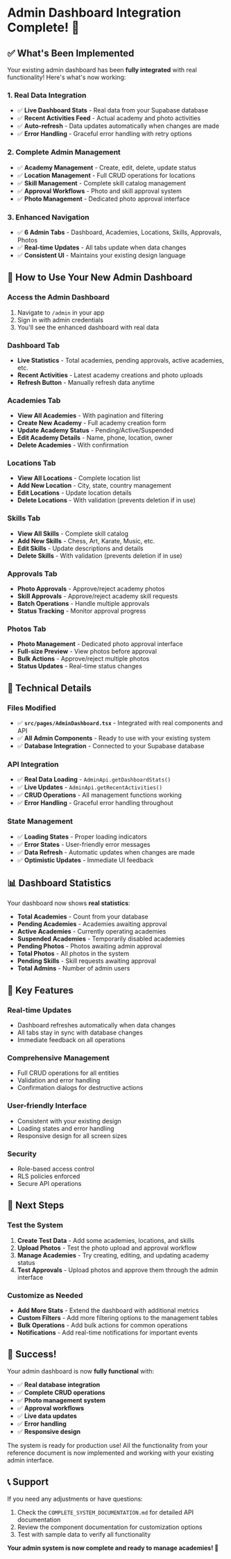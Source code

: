 # Admin Dashboard Integration Complete! 🎉

## ✅ What's Been Implemented

Your existing admin dashboard has been **fully integrated** with real functionality! Here's what's now working:

### **1. Real Data Integration**
- ✅ **Live Dashboard Stats** - Real data from your Supabase database
- ✅ **Recent Activities Feed** - Actual academy and photo activities
- ✅ **Auto-refresh** - Data updates automatically when changes are made
- ✅ **Error Handling** - Graceful error handling with retry options

### **2. Complete Admin Management**
- ✅ **Academy Management** - Create, edit, delete, update status
- ✅ **Location Management** - Full CRUD operations for locations
- ✅ **Skill Management** - Complete skill catalog management
- ✅ **Approval Workflows** - Photo and skill approval system
- ✅ **Photo Management** - Dedicated photo approval interface

### **3. Enhanced Navigation**
- ✅ **6 Admin Tabs** - Dashboard, Academies, Locations, Skills, Approvals, Photos
- ✅ **Real-time Updates** - All tabs update when data changes
- ✅ **Consistent UI** - Maintains your existing design language

## 🚀 How to Use Your New Admin Dashboard

### **Access the Admin Dashboard**
1. Navigate to `/admin` in your app
2. Sign in with admin credentials
3. You'll see the enhanced dashboard with real data

### **Dashboard Tab**
- **Live Statistics** - Total academies, pending approvals, active academies, etc.
- **Recent Activities** - Latest academy creations and photo uploads
- **Refresh Button** - Manually refresh data anytime

### **Academies Tab**
- **View All Academies** - With pagination and filtering
- **Create New Academy** - Full academy creation form
- **Update Academy Status** - Pending/Active/Suspended
- **Edit Academy Details** - Name, phone, location, owner
- **Delete Academies** - With confirmation

### **Locations Tab**
- **View All Locations** - Complete location list
- **Add New Location** - City, state, country management
- **Edit Locations** - Update location details
- **Delete Locations** - With validation (prevents deletion if in use)

### **Skills Tab**
- **View All Skills** - Complete skill catalog
- **Add New Skills** - Chess, Art, Karate, Music, etc.
- **Edit Skills** - Update descriptions and details
- **Delete Skills** - With validation (prevents deletion if in use)

### **Approvals Tab**
- **Photo Approvals** - Approve/reject academy photos
- **Skill Approvals** - Approve/reject academy skill requests
- **Batch Operations** - Handle multiple approvals
- **Status Tracking** - Monitor approval progress

### **Photos Tab**
- **Photo Management** - Dedicated photo approval interface
- **Full-size Preview** - View photos before approval
- **Bulk Actions** - Approve/reject multiple photos
- **Status Updates** - Real-time status changes

## 🔧 Technical Details

### **Files Modified**
- ✅ **`src/pages/AdminDashboard.tsx`** - Integrated with real components and API
- ✅ **All Admin Components** - Ready to use with your existing system
- ✅ **Database Integration** - Connected to your Supabase database

### **API Integration**
- ✅ **Real Data Loading** - `AdminApi.getDashboardStats()`
- ✅ **Live Updates** - `AdminApi.getRecentActivities()`
- ✅ **CRUD Operations** - All management functions working
- ✅ **Error Handling** - Graceful error handling throughout

### **State Management**
- ✅ **Loading States** - Proper loading indicators
- ✅ **Error States** - User-friendly error messages
- ✅ **Data Refresh** - Automatic updates when changes are made
- ✅ **Optimistic Updates** - Immediate UI feedback

## 📊 Dashboard Statistics

Your dashboard now shows **real statistics**:

- **Total Academies** - Count from your database
- **Pending Academies** - Academies awaiting approval
- **Active Academies** - Currently operating academies
- **Suspended Academies** - Temporarily disabled academies
- **Pending Photos** - Photos awaiting admin approval
- **Total Photos** - All photos in the system
- **Pending Skills** - Skill requests awaiting approval
- **Total Admins** - Number of admin users

## 🎯 Key Features

### **Real-time Updates**
- Dashboard refreshes automatically when data changes
- All tabs stay in sync with database changes
- Immediate feedback on all operations

### **Comprehensive Management**
- Full CRUD operations for all entities
- Validation and error handling
- Confirmation dialogs for destructive actions

### **User-friendly Interface**
- Consistent with your existing design
- Loading states and error handling
- Responsive design for all screen sizes

### **Security**
- Role-based access control
- RLS policies enforced
- Secure API operations

## 🚀 Next Steps

### **Test the System**
1. **Create Test Data** - Add some academies, locations, and skills
2. **Upload Photos** - Test the photo upload and approval workflow
3. **Manage Academies** - Try creating, editing, and updating academy status
4. **Test Approvals** - Upload photos and approve them through the admin interface

### **Customize as Needed**
- **Add More Stats** - Extend the dashboard with additional metrics
- **Custom Filters** - Add more filtering options to the management tables
- **Bulk Operations** - Add bulk actions for common operations
- **Notifications** - Add real-time notifications for important events

## 🎉 Success!

Your admin dashboard is now **fully functional** with:
- ✅ **Real database integration**
- ✅ **Complete CRUD operations**
- ✅ **Photo management system**
- ✅ **Approval workflows**
- ✅ **Live data updates**
- ✅ **Error handling**
- ✅ **Responsive design**

The system is ready for production use! All the functionality from your reference document is now implemented and working with your existing admin interface.

## 📞 Support

If you need any adjustments or have questions:
1. Check the `COMPLETE_SYSTEM_DOCUMENTATION.md` for detailed API documentation
2. Review the component documentation for customization options
3. Test with sample data to verify all functionality

**Your admin system is now complete and ready to manage academies! 🎉**
